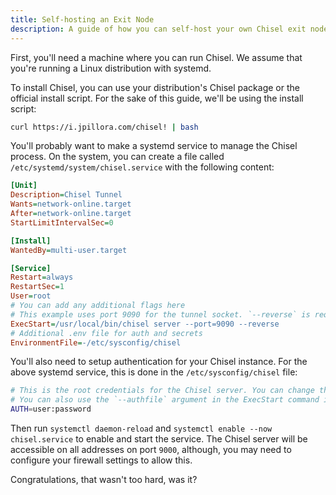```yaml
---
title: Self-hosting an Exit Node
description: A guide of how you can self-host your own Chisel exit node.
---
```


First, you'll need a machine where you can run Chisel.
We assume that you're running a Linux distribution with systemd.

To install Chisel, you can use your distribution's Chisel package or the official install script.
For the sake of this guide, we'll be using the install script:

```bash
curl https://i.jpillora.com/chisel! | bash
```

You'll probably want to make a systemd service to manage the Chisel process.
On the system, you can create a file called `/etc/systemd/system/chisel.service` with the following content:

```ini
[Unit]
Description=Chisel Tunnel
Wants=network-online.target
After=network-online.target
StartLimitIntervalSec=0

[Install]
WantedBy=multi-user.target

[Service]
Restart=always
RestartSec=1
User=root
# You can add any additional flags here
# This example uses port 9090 for the tunnel socket. `--reverse` is required for our use case.
ExecStart=/usr/local/bin/chisel server --port=9090 --reverse
# Additional .env file for auth and secrets
EnvironmentFile=-/etc/sysconfig/chisel
```

You'll also need to setup authentication for your Chisel instance. For the above systemd service, this is done in the `/etc/sysconfig/chisel` file:

```bash
# This is the root credentials for the Chisel server. You can change this to whatever you want. Just make sure to keep it a secret.
# You can also use the `--authfile` argument in the ExecStart command instead of this, for a custom ACL file (in JSON).
AUTH=user:password
```

Then run `systemctl daemon-reload` and `systemctl enable --now chisel.service` to enable and start the service. The Chisel server will be accessible on all addresses on port `9000`, although, you may need to configure your firewall settings to allow this.

Congratulations, that wasn't too hard, was it?

